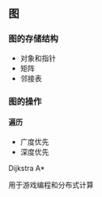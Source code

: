 

## 图


### 图的存储结构

* 对象和指针
* 矩阵
* 邻接表


### 图的操作

#### 遍历

* 广度优先
* 深度优先

Dijkstra
A*

用于游戏编程和分布式计算




